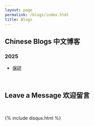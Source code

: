 ```yaml
---
layout: page
permalink: /blogs/index.html
title: Blogs
---
```


## Chinese Blogs 中文博客

### 2025

- [保研](https://qintianhao.cn/blogs/undergraduate/)

<br>

## Leave a Message 欢迎留言

<br>

{% include disqus.html %} 

<br>

